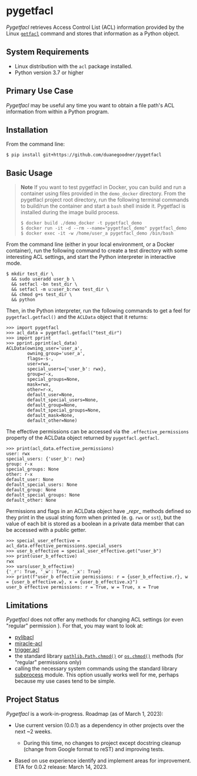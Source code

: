 # pygetfacl

*Pygetfacl* retrieves Access Control List (ACL) information provided by the Linux [`getfacl`](https://manpages.ubuntu.com/manpages/trusty/man1/getfacl.1.html) command and stores that information as a Python object.



## System Requirements

* Linux distribution with the `acl` package installed.
* Python version 3.7 or higher



## Primary Use Case

*Pygetfacl* may be useful any time you want to obtain a file path's ACL information from within a Python program.



## Installation

From the command line:
```shell
$ pip install git+https://github.com/duanegoodner/pygetfacl
```



## Basic Usage

> **Note**
> If you want to test pygetfacl in Docker, you can build and run a container using files provided in the `demo_docker` directory. From the pygetfacl project root directory, run the following terminal commands to build/run the container and start a `bash` shell inside it. Pygetfacl is installed during the image build process.
>
> ```shell
> $ docker build ./demo_docker -t pygetfacl_demo
> $ docker run -it -d --rm --name="pygetfacl_demo" pygetfacl_demo
> $ docker exec -it -w /home/user_a pygetfacl_demo /bin/bash
> ```

From the command line (either in your local environment, or a Docker container), run the following command to create a test directory with some interesting ACL settings, and start the Python interpreter in interactive mode.
```shell
$ mkdir test_dir \
  && sudo useradd user_b \
  && setfacl -bn test_dir \
  && setfacl -m u:user_b:rwx test_dir \
  && chmod g+s test_dir \
  && python
```

Then, in the Python interpreter, run the following commands to get a feel for `pygetfacl.getfacl()` and the `ACLData` object that it returns: 
```pycon
>>> import pygetfacl
>>> acl_data = pygetfacl.getfacl("test_dir")
>>> import pprint
>>> pprint.pprint(acl_data)
ACLData(owning_user='user_a',
        owning_group='user_a',
        flags=-s-,
        user=rwx,
        special_users={'user_b': rwx},
        group=r-x,
        special_groups=None,
        mask=rwx,
        other=r-x,
        default_user=None,
        default_special_users=None,
        default_group=None,
        default_special_groups=None,
        default_mask=None,
        default_other=None)
```

The effective permissions can be accessed via the `.effective_permissions` property of the ACLData object returned by `pygetfacl.getfacl`.

```
>>> print(acl_data.effective_permissions)
user: rwx
special_users: {'user_b': rwx}
group: r-x
special_groups: None
other: r-x
default_user: None
default_special_users: None
default_group: None
default_special_groups: None
default_other: None
```

Permissions and flags in an ACLData object have \__repr__ methods defined so they print in the usual string form when printed (e. g. `rwx` or `sst`), but the value of each bit is stored as a boolean in a private data member that can be accessed with a public getter.

```pycon
>>> special_user_effective = acl_data.effective_permissions.special_users
>>> user_b_effective = special_user_effective.get("user_b")
>>> print(user_b_effective)
rwx
>>> vars(user_b_effective)
{'_r': True, '_w': True, '_x': True}
>>> print(f"user_b effective permissions: r = {user_b_effective.r}, w = {user_b_effective.w}, x = {user_b_effective.x}")
user_b effective permissions: r = True, w = True, x = True
```



## Limitations

*Pygetfacl* does not offer any methods for changing ACL settings (or even "regular" permission ). For that, you may want to look at:
* [pylibacl](https://pypi.org/project/pylibacl/)
* [miracle-acl](https://pypi.org/project/miracle-acl/)
* [trigger.acl](https://pythonhosted.org/trigger/api/acl.html#module-trigger.acl)
* the standard library [`pathlib.Path.chmod()`](https://docs.python.org/3/library/pathlib.html#pathlib.Path.chmod) or [`os.chmod()`](https://docs.python.org/3/library/os.html#os.chmod) methods (for "regular" permissions only)
* calling the necessary system commands using the standard library [subprocess](https://docs.python.org/3/library/subprocess.html) module. This option usually works well for me, perhaps because my use cases tend to be simple.



## Project Status

*Pygetfacl* is a work-in-progress. Roadmap (as of March 1, 2023):

* Use current version (0.0.1) as a dependency in other projects over the next ~2 weeks.

  * During this time, no changes to project except docstring cleanup (change from Google format to reST) and improving tests.

* Based on use experience identify and implement areas for improvement. ETA for 0.0.2 release: March 14, 2023. 

  